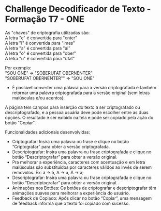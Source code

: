 # Challenge Decodificador de Texto - Formação T7 - ONE

As "chaves" de criptografia utilizadas são:<br/>
A letra "e" é convertida para "enter"<br/>
A letra "i" é convertida para "imes"<br/>
A letra "a" é convertida para "ai"<br/>
A letra "o" é convertida para "ober"<br/>
A letra "u" é convertida para "ufat"<br/>

Por exemplo:<br/>
"SOU ONE" => "SOBERUFAT OBERNENTER"<br/>
"SOBERUFAT OBERNENTER"" => "SOU ONE"<br/>

- É possível converter uma palavra para a versão criptografada e também retornar uma palavra criptografada para a versão original (sem letras maiúsculas e/ou acentos).<br/>

A página tem campos para inserção do texto a ser criptografado ou descriptografado, e a pessoa usuária deve pode escolher entre as duas opções.
O resultado é ser exibido na tela e pode ser copiado pela ação do botão "Copiar".<br/>

Funcionalidades adicionais desenvolvidas:<br/>
- Criptografar: Insira uma palavra ou frase e clique no botão “Criptografar” para obter a versão criptografada.
- Descriptografar: Insira uma palavra ou frase criptografada e clique no botão “Descriptografar” para obter a versão original.
- Pra melhorar a experiência, caracteres com acentuação e em letra maiúsculas são substituídos por caracteres válidos ao invés de serem removidos. Ex: ã -> a, A -> a, Á -> a;
- Descriptografar: Insira uma palavra ou frase criptografada e clique no botão “Descriptografar” para obter a versão original.
- Animações nos Botões: Os botões de criptografar e descriptografar têm animações suaves para melhorar a experiência do usuário.
- Feedback de Copiado: Após clicar no botão “Copiar”, uma mensagem de feedback informa que o texto foi copiado com sucesso.
